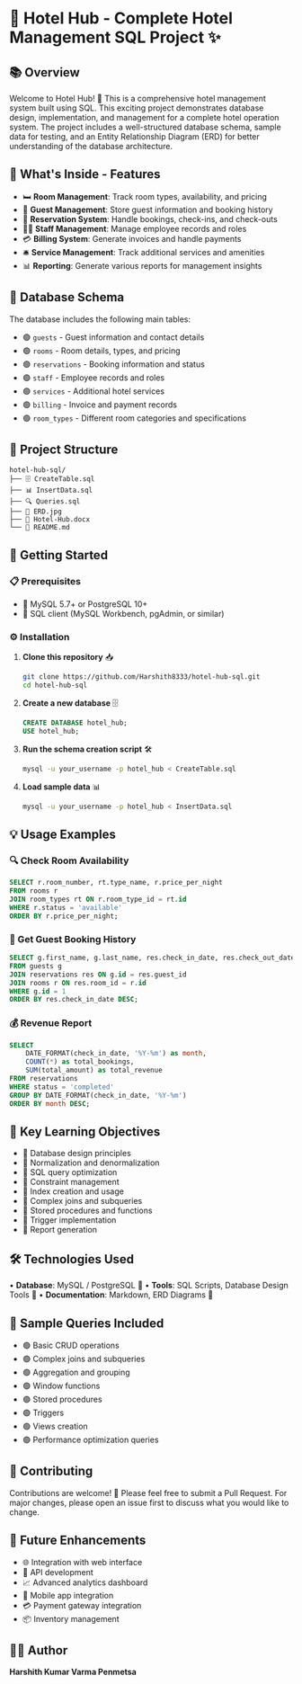 # 🏨 Hotel Hub - Complete Hotel Management SQL Project ✨

## 📚 Overview

Welcome to Hotel Hub! 🎉 This is a comprehensive hotel management system built using SQL. This exciting project demonstrates database design, implementation, and management for a complete hotel operation system. The project includes a well-structured database schema, sample data for testing, and an Entity Relationship Diagram (ERD) for better understanding of the database architecture.

## 🌟 What's Inside - Features

- 🛏️ **Room Management**: Track room types, availability, and pricing
- 👥 **Guest Management**: Store guest information and booking history  
- 📅 **Reservation System**: Handle bookings, check-ins, and check-outs
- 👨‍💼 **Staff Management**: Manage employee records and roles
- 💳 **Billing System**: Generate invoices and handle payments
- 🛎️ **Service Management**: Track additional services and amenities
- 📊 **Reporting**: Generate various reports for management insights

## 💾 Database Schema

The database includes the following main tables:

- 🟢 `guests` - Guest information and contact details
- 🟢 `rooms` - Room details, types, and pricing
- 🟢 `reservations` - Booking information and status
- 🟢 `staff` - Employee records and roles
- 🟢 `services` - Additional hotel services
- 🟢 `billing` - Invoice and payment records
- 🟢 `room_types` - Different room categories and specifications

## 📁 Project Structure

```
hotel-hub-sql/
├── 🗄️ CreateTable.sql
├── 📊 InsertData.sql
├── 🔍 Queries.sql
├── 🎨 ERD.jpg
├── 📝 Hotel-Hub.docx
└── 📖 README.md
```

## 🚀 Getting Started

### 📋 Prerequisites

- 🔵 MySQL 5.7+ or PostgreSQL 10+
- 🔵 SQL client (MySQL Workbench, pgAdmin, or similar)

### ⚙️ Installation

1. **Clone this repository** 📥
   ```bash
   git clone https://github.com/Harshith8333/hotel-hub-sql.git
   cd hotel-hub-sql
   ```

2. **Create a new database** 🗄️
   ```sql
   CREATE DATABASE hotel_hub;
   USE hotel_hub;
   ```

3. **Run the schema creation script** 🛠️
   ```bash
   mysql -u your_username -p hotel_hub < CreateTable.sql
   ```

4. **Load sample data** 📊
   ```bash
   mysql -u your_username -p hotel_hub < InsertData.sql
   ```

## 💡 Usage Examples

### 🔍 Check Room Availability

```sql
SELECT r.room_number, rt.type_name, r.price_per_night
FROM rooms r
JOIN room_types rt ON r.room_type_id = rt.id
WHERE r.status = 'available'
ORDER BY r.price_per_night;
```

### 📖 Get Guest Booking History

```sql
SELECT g.first_name, g.last_name, res.check_in_date, res.check_out_date, r.room_number
FROM guests g
JOIN reservations res ON g.id = res.guest_id
JOIN rooms r ON res.room_id = r.id
WHERE g.id = 1
ORDER BY res.check_in_date DESC;
```

### 💰 Revenue Report

```sql
SELECT 
    DATE_FORMAT(check_in_date, '%Y-%m') as month,
    COUNT(*) as total_bookings,
    SUM(total_amount) as total_revenue
FROM reservations
WHERE status = 'completed'
GROUP BY DATE_FORMAT(check_in_date, '%Y-%m')
ORDER BY month DESC;
```


## 🎯 Key Learning Objectives

- 🔵 Database design principles
- 🔵 Normalization and denormalization
- 🔵 SQL query optimization
- 🔵 Constraint management
- 🔵 Index creation and usage
- 🔵 Complex joins and subqueries
- 🔵 Stored procedures and functions
- 🔵 Trigger implementation
- 🔵 Report generation

## 🛠️ Technologies Used

• **Database**: MySQL / PostgreSQL 💾
• **Tools**: SQL Scripts, Database Design Tools 🔧
• **Documentation**: Markdown, ERD Diagrams 📝

## 📝 Sample Queries Included

- 🟢 Basic CRUD operations
- 🟢 Complex joins and subqueries
- 🟢 Aggregation and grouping
- 🟢 Window functions
- 🟢 Stored procedures
- 🟢 Triggers
- 🟢 Views creation
- 🟢 Performance optimization queries

## 🤝 Contributing

Contributions are welcome! 🎉 Please feel free to submit a Pull Request. For major changes, please open an issue first to discuss what you would like to change.

## 🚀 Future Enhancements

- 🌐 Integration with web interface
- 🔗 API development
- 📈 Advanced analytics dashboard
- 📱 Mobile app integration
- 💳 Payment gateway integration
- 📦 Inventory management

## 👨‍💻 Author

**Harshith Kumar Varma Penmetsa** 
